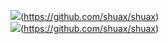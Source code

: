 ![](https://github-readme-stats.vercel.app/api/?username=shuax&count_private=true&show_icons=true)(https://github.com/shuax/shuax)  
![](https://github-readme-stats.vercel.app/api/top-langs/?username=shuax&layout=compact)(https://github.com/shuax/shuax)
